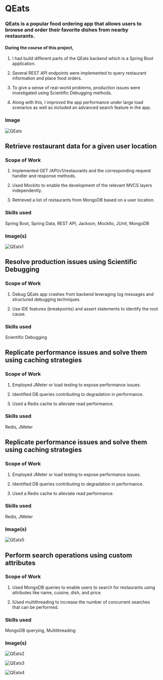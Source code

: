 
# QEats

### QEats is a popular food ordering app that allows users to browse and order their favorite dishes from nearby restaurants.

#### During the course of this project,

1. I had build different parts of the QEats backend which is a Spring Boot application.

2. Several REST API endpoints were implemented to query restaurant information and place food orders.

3. To give a sense of real-world problems, production issues were investigated using Scientific Debugging methods.

4. Along with this, I improved the app performance under large load scenarios as well as included an advanced search feature in the app.


### Image


![QEats](https://user-images.githubusercontent.com/69622683/227975156-28df2391-2d16-4b97-89e3-af8829651b8e.png)


## Retrieve restaurant data for a given user location

### Scope of Work

1. Implemented GET /API/v1/restaurants and the corresponding request handler and response methods.

2. Used Mockito to enable the development of the relevant MVCS layers independently.

3. Retrieved a list of restaurants from MongoDB based on a user location.

### Skills used
Spring Boot, Spring Data, REST API, Jackson, Mockito, JUnit, MongoDB


### Image(s)


![QEats1](https://user-images.githubusercontent.com/69622683/227975716-b62a5f40-32d0-4b69-913c-de9876207c2c.png)


## Resolve production issues using Scientific Debugging

### Scope of Work

1. Debug QEats app crashes from backend leveraging log messages and structured debugging techniques.

2. Use IDE features (breakpoints) and assert statements to identify the root cause.


### Skills used
Scientific Debugging



## Replicate performance issues and solve them using caching strategies

### Scope of Work

1. Employed JMeter or load testing to expose performance issues.

2. Identified DB queries contributing to degradation in performance.

3. Used a Redis cache to alleviate read performance.


### Skills used
Redis, JMeter



## Replicate performance issues and solve them using caching strategies

### Scope of Work

1. Employed JMeter or load testing to expose performance issues.

2. Identified DB queries contributing to degradation in performance.

3. Used a Redis cache to alleviate read performance.


### Skills used
Redis, JMeter


### Image(s)


![QEats5](https://user-images.githubusercontent.com/69622683/227981624-234df298-81ee-4064-a8a1-0e0378a04fe9.gif)


## Perform search operations using custom attributes

### Scope of Work

1. Used MongoDB queries to enable users to search for restaurants using attributes like name, cuisine, dish, and price.

2. IUsed multithreading to increase the number of concurrent searches that can be performed.


### Skills used
MongoDB querying, Multithreading


### Image(s)


![QEats2](https://user-images.githubusercontent.com/69622683/227980955-789d49a1-a92b-4478-99c8-bf2dc83e1ba6.png)


![QEats3](https://user-images.githubusercontent.com/69622683/227981150-3019d1eb-1e15-430a-92cf-8a141f90336c.png)


![QEats4](https://user-images.githubusercontent.com/69622683/227981230-ac20b616-2a7f-4c9c-8d1f-8a5dbcb3bac4.png)



